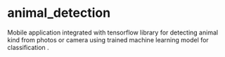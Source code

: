 # animal_detection
Mobile application integrated with tensorflow library for detecting animal kind from photos or camera using trained machine learning model for classification .



